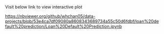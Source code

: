 Visit below link to view interactive plot

https://nbviewer.org/github/whchan05/data-projects/blob/53e4ca7df09080a8608343689734a55c50d6fdbf/loan%20default%20prediction/Loan%20Default%20Prediction.ipynb
